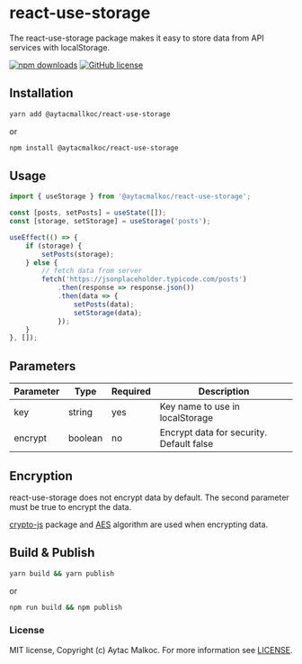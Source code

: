 # react-use-storage

The react-use-storage package makes it easy to store data from API services with localStorage.


[![npm downloads](https://img.shields.io/npm/dt/@aytacmalkoc/react-use-storage)](https://www.npmjs.com/package/@aytacmalkoc/react-use-storage)
[![GitHub license](https://img.shields.io/badge/license-MIT-blue.svg)](https://github.com/aytacmalkoc/react-use-storage/blob/main/LICENSE)


## Installation

```bash
yarn add @aytacmallkoc/react-use-storage
```
or

```bash
npm install @aytacmalkoc/react-use-storage
```

## Usage

```js
import { useStorage } from '@aytacmalkoc/react-use-storage';

const [posts, setPosts] = useState([]);
const [storage, setStorage] = useStorage('posts');

useEffect(() => {
    if (storage) {
        setPosts(storage);
    } else {
        // fetch data from server
        fetch('https://jsonplaceholder.typicode.com/posts')
            .then(response => response.json())
            .then(data => {
                setPosts(data);
                setStorage(data);
            });
    }
}, []);
```

## Parameters

| **Parameter** | **Type** | **Required** | **Description**                          |
|---------------|----------|--------------|------------------------------------------|
| key           | string   | yes          | Key name to use in localStorage          |
| encrypt       | boolean  | no           | Encrypt data for security. Default false |


## Encryption

react-use-storage does not encrypt data by default. The second parameter must be true to encrypt the data.

[crypto-js](https://www.npmjs.com/package/crypto-js) package and [AES](https://en.wikipedia.org/wiki/Advanced_Encryption_Standard) algorithm are used when encrypting data.


## Build & Publish

```bash
yarn build && yarn publish
```
or
```bash
npm run build && npm publish
```

### License
MIT license, Copyright (c) Aytac Malkoc. For more information see [LICENSE](https://github.com/aytacmalkoc/react-use-storage/blob/main/LICENSE).
